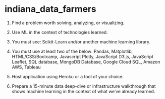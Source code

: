 # indiana_data_farmers

1. Find a problem worth solving, analyzing, or visualizing. 

2. Use ML in the context of technologies learned. 

3. You must see: Scikit-Learn and/or another machine learning library.

4. You must use at least two of the below: 
Pandas, Matplotlib, HTML/CSS/Bootcamp, Javascript Plotly, JavaScript D3.js, JavaScript Leaflet, SQL database, MongoDB Database, Google Cloud SQL, Amazon AWS, Tableau 

5. Host application using Heroku or a tool of your choice. 

6. Prepare a 15-minute data deep-dive or infrastructure walkthrough that shows machine learning in the context of what we’ve already learned.

